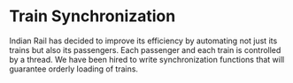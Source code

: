# Train Synchronization
Indian Rail has decided to improve its efficiency by automating not just its trains but also its passengers. Each passenger and each train is controlled by a thread. We have been hired to write synchronization functions that will guarantee orderly loading of trains. 

